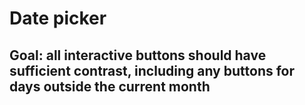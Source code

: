 # Date picker

## Goal: all interactive buttons should have sufficient contrast, including any buttons for days outside the current month
